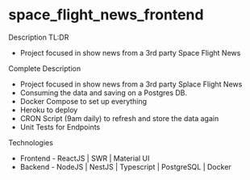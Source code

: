 # space_flight_news_frontend
Description TL:DR
- Project focused in show news from a 3rd party Space Flight News

Complete Description
- Project focused in show news from a 3rd party Splace Flight News
- Consuming the data and saving on a Postgres DB.
- Docker Compose to set up everything
- Heroku to deploy
- CRON Script (9am daily) to refresh and store the data again
- Unit Tests for Endpoints

Technologies
- Frontend - ReactJS | SWR | Material UI
- Backend - NodeJS | NestJS | Typescript | PostgreSQL | Docker
